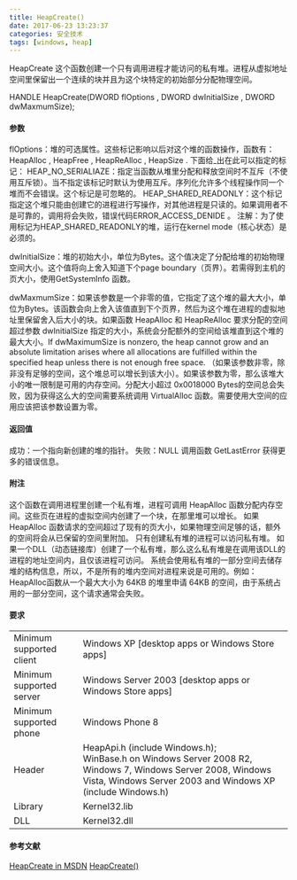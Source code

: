 ```yaml
---
title: HeapCreate()
date: 2017-06-23 13:23:37
categories: 安全技术
tags: [windows, heap]
---
```


HeapCreate
这个函数创建一个只有调用进程才能访问的私有堆。进程从虚拟地址空间里保留出一个连续的块并且为这个块特定的初始部分分配物理空间。

HANDLE HeapCreate(DWORD flOptions , DWORD dwInitialSize , DWORD dwMaxmumSize);

#### 参数

flOptions：堆的可选属性。这些标记影响以后对这个堆的函数操作，函数有：HeapAlloc , HeapFree , HeapReAlloc , HeapSize .
下面给_出在此可以指定的标记：
HEAP_NO_SERIALIAZE：指定当函数从堆里分配和释放空间时不互斥（不使用互斥锁）。当不指定该标记时默认为使用互斥。序列化允许多个线程操作同一个堆而不会错误。这个标记是可忽略的。
HEAP_SHARED_READONLY：这个标记指定这个堆只能由创建它的进程进行写操作，对其他进程是只读的。如果调用者不是可靠的，调用将会失败，错误代码ERROR_ACCESS_DENIDE 。
注解：为了使用标记为HEAP_SHARED_READONLY的堆，运行在kernel mode（核心状态）是必须的。

dwInitialSize：堆的初始大小，单位为Bytes。这个值决定了分配给堆的初始物理空间大小。这个值将向上舍入知道下个page boundary（页界）。若需得到主机的页大小，使用GetSystemInfo 函数。

dwMaxmumSize：如果该参数是一个非零的值，它指定了这个堆的最大大小，单位为Bytes。该函数会向上舍入该值直到下个页界，然后为这个堆在进程的虚拟地址里保留舍入后大小的块。如果函数 HeapAlloc 和 HeapReAlloc 要求分配的空间超过参数 dwInitialSize 指定的大小，系统会分配额外的空间给该堆直到这个堆的最大大小。If dwMaximumSize is nonzero, the heap cannot grow and an absolute limitation arises where all allocations are fulfilled within the specified heap unless there is not enough free space. （如果该参数非零，除非没有足够的空间，这个堆总可以增长到该大小）。如果该参数为零，那么该堆大小的唯一限制是可用的内存空间。分配大小超过 0x0018000 Bytes的空间总会失败，因为获得这么大的空间需要系统调用 VirtualAlloc 函数。需要使用大空间的应用应该把该参数设置为零。

#### 返回值

成功：一个指向新创建的堆的指针。
失败：NULL
调用函数 GetLastError 获得更多的错误信息。

<h4>附注</h4>

这个函数在调用进程里创建一个私有堆，进程可调用 HeapAlloc 函数分配内存空间。这些页在进程的虚拟空间内创建了一个块，在那里堆可以增长。
如果 HeapAlloc 函数请求的空间超过了现有的页大小，如果物理空间足够的话，额外的空间将会从已保留的空间里附加。
只有创建私有堆的进程可以访问私有堆。
如果一个DLL（动态链接库）创建了一个私有堆，那么这么私有堆是在调用该DLL的进程的地址空间内，且仅该进程可访问。
系统会使用私有堆的一部分空间去储存堆的结构信息，所以，不是所有的堆内空间对进程来说是可用的。例如：HeapAlloc函数从一个最大大小为 64KB 的堆里申请 64KB 的空间，由于系统占用的一部分空间，这个请求通常会失败。

#### 要求

|   |    |
|--|--|
|Minimum supported client|Windows XP [desktop apps or Windows Store apps]|
|Minimum supported server | Windows Server 2003 [desktop apps or Windows Store apps]|
|Minimum supported phone | Windows Phone 8|
|Header|HeapApi.h (include Windows.h);<br>WinBase.h on Windows Server 2008 R2, Windows 7, Windows Server 2008, Windows Vista, Windows Server 2003 and Windows XP (include Windows.h)|
|Library|Kernel32.lib|
|DLL|Kernel32.dll|

#### 参考文献

[HeapCreate in MSDN](https://msdn.microsoft.com/en-us/library/windows/desktop/aa366597.aspx)
[HeapCreate()](http://blog.csdn.net/windroid/article/details/42302519)
